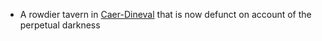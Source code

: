 - A rowdier tavern in [Caer-Dineval](#caer-dineval) that is now defunct on account of the perpetual darkness

